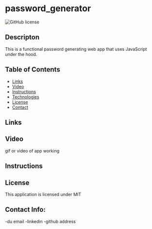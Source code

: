 # password_generator
![GitHub license](https://img.shields.io/badge/license-MIT-blue.svg)
## Descripton
This is a functional password generating web app that uses JavaScript under the hood. 

## Table of Contents
* [Links](#links)
* [Video](#video)
* [Instructions](#instructions)
* [Technologies](#technologies)  
* [License](#license)
* [Contact](#contact)

## Links
<a href=""></a>
## Video
gif or video of app working
## Instructions

## License
This application is licensed under MIT
## Contact Info:
-du email
-linkedin 
-github address


